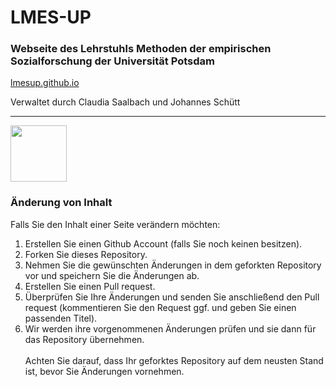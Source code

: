 # LMES-UP

### Webseite des Lehrstuhls Methoden der empirischen Sozialforschung der Universität Potsdam

[lmesup.github.io](https://lmesup.github.io)

Verwaltet durch Claudia Saalbach und Johannes Schütt

---
<img src="https://www.uni-potsdam.de/typo3conf01/ext/up_template/Resources/Public/Images/logos/up_logo_university_2.png" width="90" />
<br/>

### Änderung von Inhalt

Falls Sie den Inhalt einer Seite verändern möchten:

1. Erstellen Sie einen Github Account (falls Sie noch keinen besitzen).
2. Forken Sie dieses Repository.
3. Nehmen Sie die gewünschten Änderungen in dem geforkten Repository vor und speichern Sie die Änderungen ab.
4. Erstellen Sie einen Pull request.
5. Überprüfen Sie Ihre Änderungen und senden Sie anschließend den Pull request 
   (kommentieren Sie den Request ggf. und geben Sie einen passenden Titel).
6. Wir werden ihre vorgenommenen Änderungen prüfen und sie dann für das Repository übernehmen.
<br/><br/>
Achten Sie darauf, dass Ihr geforktes Repository auf dem neusten Stand ist, bevor Sie Änderungen vornehmen.
